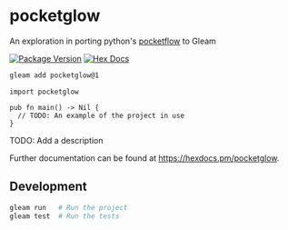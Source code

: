 # pocketglow

An exploration in porting python's [pocketflow](https://github.com/The-Pocket/PocketFlow/tree/main) to Gleam

[![Package Version](https://img.shields.io/hexpm/v/pocketglow)](https://hex.pm/packages/pocketglow)
[![Hex Docs](https://img.shields.io/badge/hex-docs-ffaff3)](https://hexdocs.pm/pocketglow/)

```sh
gleam add pocketglow@1
```
```gleam
import pocketglow

pub fn main() -> Nil {
  // TODO: An example of the project in use
}
```

TODO: Add a description

Further documentation can be found at <https://hexdocs.pm/pocketglow>.

## Development

```sh
gleam run   # Run the project
gleam test  # Run the tests
```
